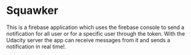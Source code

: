 <h1>Squawker</h1>
This is a firebase application which uses the firebase console to send a notification for all user or
for a specific user through the token.
With the Udacity server the app can receive messages from it and sends a notification in real time!.